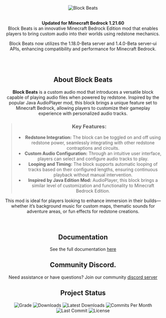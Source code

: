 <div align="center">
  <img src="https://i.imgur.com/RuYU6WF.png" alt="Block Beats">
  <br><br>
  <p><b>Updated for Minecraft Bedrock 1.21.60</b><br>
   Block Beats is an innovative Minecraft Bedrock Edition mod that enables players to bring custom audio into their worlds using redstone mechanics.

Block Beats now utilizes the 1.18.0-Beta server and 1.4.0-Beta server-ui APIs, enhancing compatibility and performance for Minecraft Bedrock.</p>
  <br><br>
</div>
<div align="center">
  <center><h2>About Block Beats</h2></center>
  <p>
  <strong>Block Beats</strong> is a custom audio mod that introduces a versatile block capable of playing audio files when powered by redstone. 
    Inspired by the popular Java AudioPlayer mod, this block brings a unique feature set to Minecraft Bedrock, allowing players 
    to customize their gameplay experience with personalized audio tracks.
  </p>
  <blockquote>
    <h3>Key Features:</h3>
    <ul>
      <li>
        <strong>Redstone Integration:</strong> The block can be toggled on and off using redstone power, seamlessly integrating 
        with other redstone contraptions and circuits.
      </li>
      <li>
        <strong>Custom Audio Configuration:</strong> Through an intuitive user interface, players can select and configure audio 
        tracks to play.
      </li>
      <li>
        <strong>Looping and Timing:</strong> The block supports automatic looping of tracks based on their configured lengths, 
        ensuring continuous playback without manual intervention.
      </li>
      <li>
        <strong>Inspired by Java Edition Mod:</strong> AudioPlayer, this block brings a similar 
        level of customization and functionality to Minecraft Bedrock Edition.
      </li>
    </ul>
  </blockquote>
  <p>
    This mod is ideal for players looking to enhance immersion in their builds—whether it’s background music for custom maps, 
    thematic sounds for adventure areas, or fun effects for redstone creations.
  </p>
  <br>
   <div align="center">
  <h2>Documentation</h2>
  See the full documentation 
   <a href="https://pete9xi.github.io/Block-Beats/#/">here</a>
</div>
    <div align="center">
  <h2>Community Discord.</h2>
   Need assistance or have questions? Join our community
   <a href="https://discord.gg/uKEAHxSaGn">discord server</a>
</div>
<div align="center">
  <h2>Project Status</h2>
  <img src="https://www.codefactor.io/repository/github/pete9xi/Block-Beats/badge/main" alt="Grade">
  <img src="https://img.shields.io/github/downloads/Pete9xi/Block-Beats/total?style=plastic&logo=appveyor" alt="Downloads">
  <img src="https://img.shields.io/github/downloads/Pete9xi/Block-Beats/latest/total?style=plastic&logo=appveyor" alt="Latest Downloads">
  <img src="https://img.shields.io/github/commit-activity/m/Pete9xi/Block-Beats?style=plastic&logo=appveyor" alt="Commits Per Month">
  <img src="https://img.shields.io/github/last-commit/Pete9xi/Block-Beats?style=plastic&logo=appveyor" alt="Last Commit">
  <img src="https://img.shields.io/github/license/Pete9xi/Block-Beats?style=plastic&logo=appveyor" alt="License">
</div>
</div>

